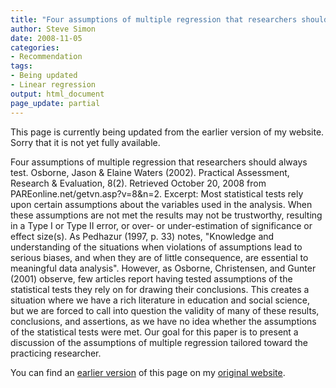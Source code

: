 ```yaml
---
title: "Four assumptions of multiple regression that researchers should always test"
author: Steve Simon
date: 2008-11-05
categories:
- Recommendation
tags:
- Being updated
- Linear regression
output: html_document
page_update: partial
---
```

This page is currently being updated from the earlier version of my website. Sorry that it is not yet fully available.

Four assumptions of multiple regression that researchers should always test. Osborne, Jason & Elaine Waters (2002). Practical Assessment, Research & Evaluation, 8(2). Retrieved October 20, 2008 from PAREonline.net/getvn.asp?v=8&n=2. Excerpt: Most statistical tests rely upon certain assumptions about the variables used in the analysis. When these assumptions are not met the results may not be trustworthy, resulting in a Type I or Type II error, or over- or under-estimation of significance or effect size(s). As Pedhazur (1997, p. 33) notes, "Knowledge and understanding of the situations when violations of assumptions lead to serious biases, and when they are of little consequence, are essential to meaningful data analysis". However, as Osborne, Christensen, and Gunter (2001) observe, few articles report having tested assumptions of the statistical tests they rely on for drawing their conclusions. This creates a situation where we have a rich literature in education and social science, but we are forced to call into question the validity of many of these results, conclusions, and assertions, as we have no idea whether the assumptions of the statistical tests were met. Our goal for this paper is to present a discussion of the assumptions of multiple regression tailored toward the practicing researcher.

<!---More--->

You can find an [earlier version][sim1] of this page on my [original website][sim2].

[sim1]: http://www.pmean.com/08/Interesting2008.html
[sim2]: http://www.pmean.com/original_site.html
